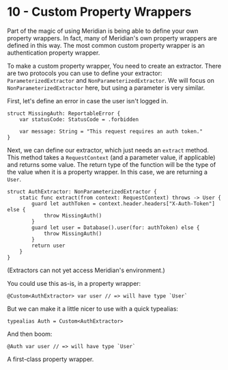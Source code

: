 # 10 - Custom Property Wrappers

Part of the magic of using Meridian is being able to define your own property wrappers. In fact, many of Meridian's own property wrappers are defined in this way. The most common custom property wrapper is an authentication property wrapper.

To make a custom property wrapper, You need to create an extractor. There are two protocols you can use to define your extractor: `ParameterizedExtractor` and `NonParameterizedExtractor`. We will focus on `NonParameterizedExtractor` here, but using  a parameter is very similar.

First, let's define an error in case the user isn't logged in.

    struct MissingAuth: ReportableError {    
        var statusCode: StatusCode = .forbidden
        
        var message: String = "This request requires an auth token."
    }

Next, we can define our extractor, which just needs an `extract` method. This method takes a `RequestContext` (and a parameter value, if applicable) and returns some value. The return type of the function will be the type of the value when it is a property wrapper. In this case, we are returning a `User`.

    struct AuthExtractor: NonParameterizedExtractor {
        static func extract(from context: RequestContext) throws -> User {
            guard let authToken = context.header.headers["X-Auth-Token"] else {
                throw MissingAuth()
            }
            guard let user = Database().user(for: authToken) else {
                throw MissingAuth()
            }
            return user
        }
    }

(Extractors can not yet access Meridian's environment.)

You could use this as-is, in a property wrapper:

    @Custom<AuthExtractor> var user // => will have type `User`

But we can make it a little nicer to use with a quick typealias:

    typealias Auth = Custom<AuthExtractor>

And then boom:

    @Auth var user // => will have type `User`

A first-class property wrapper.
